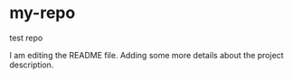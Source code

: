 # my-repo
test repo

I am editing the README file. Adding some more details about the project description.
